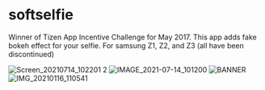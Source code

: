 # softselfie
Winner of Tizen App Incentive Challenge for May 2017. This app adds fake bokeh effect for your selfie. For samsung Z1, Z2, and Z3 (all have been discontinued)

![Screen_20210714_102201 2](https://user-images.githubusercontent.com/64301921/125557078-ad4da18e-7348-4796-bab9-0019b41b7c4e.jpg)
![IMAGE_2021-07-14_101200](https://user-images.githubusercontent.com/64301921/125557084-4b16baba-fcd1-4220-ab34-377e22a6d7d4.jpg)
![BANNER](https://user-images.githubusercontent.com/64301921/125557119-cb19153e-b014-469e-94c6-878620a6077c.jpg)
![IMG_20210116_110541](https://user-images.githubusercontent.com/64301921/125557264-e33acac8-574d-408e-b16c-4fa9ce19c46e.jpg)

